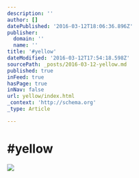 ```yaml
---
description: ''
author: []
datePublished: '2016-03-12T18:06:36.896Z'
publisher:
  domain: ''
  name: ''
title: '#yellow'
dateModified: '2016-03-12T17:54:18.598Z'
sourcePath: _posts/2016-03-12-yellow.md
published: true
inFeed: true
hasPage: true
inNav: false
url: yellow/index.html
_context: 'http://schema.org'
_type: Article

---
```

# \#yellow
![](https://the-grid-user-content.s3-us-west-2.amazonaws.com/430f94ee-d0f9-4365-9d85-75ab46c67450.png)